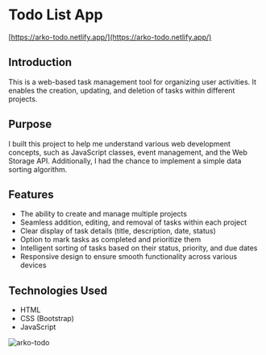 # Todo List App
[https://arko-todo.netlify.app/](https://arko-todo.netlify.app/)
## Introduction
This is a web-based task management tool for organizing user activities. It enables the creation, updating, and deletion of tasks within different projects.

## Purpose
I built this project to help me understand various web development concepts, such as JavaScript classes, event management, and the Web Storage API. Additionally, I had the chance to implement a simple data sorting algorithm.

## Features
- The ability to create and manage multiple projects
- Seamless addition, editing, and removal of tasks within each project
- Clear display of task details (title, description, date, status)
- Option to mark tasks as completed and prioritize them
- Intelligent sorting of tasks based on their status, priority, and due dates
- Responsive design to ensure smooth functionality across various devices

## Technologies Used
- HTML
- CSS (Bootstrap)
- JavaScript

![arko-todo](https://res.cloudinary.com/dgjfea9cb/image/upload/v1698095793/arko-todo_ehpbxj.png)
